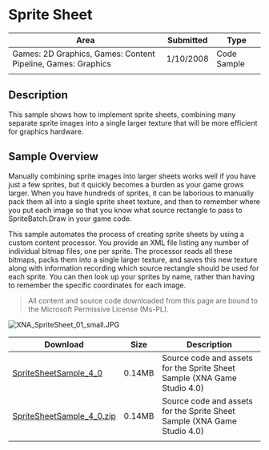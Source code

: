 # Sprite Sheet

|Area|Submitted|Type|
|-|-|-|
Games: 2D Graphics, Games: Content Pipeline, Games: Graphics|1/10/2008|Code Sample
||||

## Description

This sample shows how to implement sprite sheets, combining many separate sprite images into a single larger texture that will be more efficient for graphics hardware.

## Sample Overview

Manually combining sprite images into larger sheets works well if you have just a few sprites, but it quickly becomes a burden as your game grows larger. When you have hundreds of sprites, it can be laborious to manually pack them all into a single sprite sheet texture, and then to remember where you put each image so that you know what source rectangle to pass to SpriteBatch.Draw in your game code.

This sample automates the process of creating sprite sheets by using a custom content processor. You provide an XML file listing any number of individual bitmap files, one per sprite. The processor reads all these bitmaps, packs them into a single larger texture, and saves this new texture along with information recording which source rectangle should be used for each sprite. You can then look up your sprites by name, rather than having to remember the specific coordinates for each image.

> All content and source code downloaded from this page are bound to the Microsoft Permissive License (Ms-PL).

![XNA_SpriteSheet_01_small.JPG](https://github.com/SimonDarksideJ/XNAGameStudio/raw/archive/Images/XNA_SpriteSheet_01_small.JPG?raw=true)

Download | Size | Description
---|---|---|
[SpriteSheetSample_4_0](https://github.com/simondarksidej/XNAGameStudio/tree/archive/Samples/SpriteSheetSample_4_0) | 0.14MB | Source code and assets for the Sprite Sheet Sample (XNA Game Studio 4.0)
[SpriteSheetSample_4_0.zip](https://github.com/simondarksidej/XNAGameStudioZips/raw/zips/SpriteSheetSample_4_0.zip) | 0.14MB | Source code and assets for the Sprite Sheet Sample (XNA Game Studio 4.0)
||||
